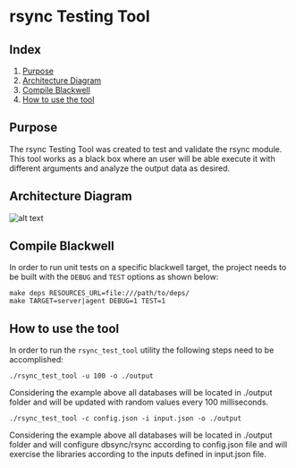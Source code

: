 # rsync Testing Tool
## Index
1. [Purpose](#purpose)
2. [Architecture Diagram](#architecture-diagram)
3. [Compile Blackwell](#compile-blackwell)
4. [How to use the tool](#how-to-use-the-tool)

## Purpose
The rsync Testing Tool was created to test and validate the rsync module. This tool works as a black box where an user will be able execute it with different arguments and analyze the output data as desired.

## Architecture Diagram

![alt text](../images/rsyncTestToolArchDiagram.png)

## Compile Blackwell
In order to run unit tests on a specific blackwell target, the project needs to be built with the `DEBUG` and `TEST` options as shown below:
```
make deps RESOURCES_URL=file:///path/to/deps/
make TARGET=server|agent DEBUG=1 TEST=1
```

## How to use the tool
In order to run the `rsync_test_tool` utility the following steps need to be accomplished:
```
./rsync_test_tool -u 100 -o ./output
```
Considering the example above all databases will be located in ./output folder and will be updated with random values every 100 milliseconds.
```
./rsync_test_tool -c config.json -i input.json -o ./output
```
Considering the example above all databases will be located in ./output folder and will configure dbsync/rsync according to config.json file and will exercise the libraries according to the inputs defined in input.json file.
